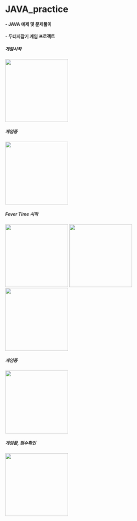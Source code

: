 # JAVA_practice

#### - JAVA 예제 및 문제풀이

#### - 두더지잡기 게임 프로젝트

##### 게임시작
<img src = "https://user-images.githubusercontent.com/52556870/114353917-8a2dcb00-9ba8-11eb-8432-9dd879eed902.png" width="200">

##### 게임중
<img src = "https://user-images.githubusercontent.com/52556870/114353935-8dc15200-9ba8-11eb-9c81-0fd9bcb09985.png" width="200">

##### Fever Time 시작
<img src = "https://user-images.githubusercontent.com/52556870/114353930-8d28bb80-9ba8-11eb-9522-04a5785eb897.png" width="200">
<img src = "https://user-images.githubusercontent.com/52556870/114353927-8c902500-9ba8-11eb-9b9c-f54e950ff59c.png" width="200">
<img src = "https://user-images.githubusercontent.com/52556870/114353925-8c902500-9ba8-11eb-8fd1-832261c9c7bc.png" width="200">

##### 게임중
<img src = "https://user-images.githubusercontent.com/52556870/114353922-8bf78e80-9ba8-11eb-8427-26acac24939d.png" width="200">

##### 게임끝, 점수확인
<img src = "https://user-images.githubusercontent.com/52556870/114353908-88640780-9ba8-11eb-8580-730dbd9c31be.png" width="200">
